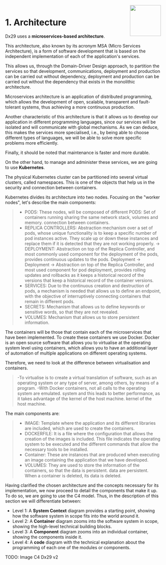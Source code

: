 <img align="right" width="100px" src="../_images/Foundation29.png">

# 1. Architecture

Dx29 uses a **microservices-based architecture**. 

This architecture, also known by its acronym MSA (Micro Services Architecture), is a form of software development that is based on the independent implementation of each of the application's services. 

This allows us, through the Domain-Driver Design approach, to partition the services so that development, communications, deployment and production can be carried out without dependency, deployment and production can be carried out without the dependency that exists in the monolithic architecture.

Microservices architecture is an application of distributed programming, which allows the development of open, scalable, transparent and fault-tolerant systems, thus achieving a more continuous production.

Another characteristic of this architecture is that it allows us to develop our application in different programming languages, since our services will be isolated and will communicate with global mechanisms. As we can deduce, this makes the services more specialised, i.e., by being able to choose different types of languages, we will be able to solve more specific problems more efficiently.

Finally, it should be noted that maintenance is faster and more durable.


On the other hand, to manage and administer these services, we are going to use **Kubernetes**. 

The physical Kubernetes cluster can be partitioned into several virtual clusters, called namespaces. This is one of the objects that help us in the security and connection between containers.

Kubernetes divides its architecture into two nodes. Focusing on the "worker nodes", let's describe the main components:

>- PODS: These nodes, will be composed of different PODS: Set of containers running sharing the same network stack, volumes and memory. connection between containers. 
>- REPLICA CONTROLLERS: Abstraction mechanism over a set of pods, whose unique functionality is to keep a specific number of pod instances active. They scale up or down these instances and replace them if it is detected that they are not working properly.
-> DEPLOYMENT: Abstraction on top of the Replica Controller, and most commonly used component for the deployment of the pods, provides continuous updates to the pods. Deployment -> Deployment -> Abstraction on top of the Replica Controller, and most used component for pod deployment, provides rolling updates and rollbacks as it keeps a historical record of the versions that keep a historical record of the container versions.
>- SERVICES: Due to the continuous creation and destruction of pods, a mechanism is needed that allows us to define an endpoint, with the objective of interruptively connecting containers that remain in different pods.
>- SECRETS: Mechanism that allows us to define keywords or sensitive words, so that they are not revealed. 
>- VOLUMES: Mechanism that allows us to store persistent information.


The containers will be those that contain each of the microservices that have been implemented. To create these containers we use Docker.
Docker is an open source software that allows you to virtualise at the operating system level using containers, which allows you to have an additional layer of automation of multiple applications on different operating systems.

Therefore, we need to look at the difference between virtualisation and containers. 
>-To virtualise is to create a virtual translation of software, such as an operating system or any type of server, among others, by means of a program. 
>-With Docker containers, not all calls to the operating system are emulated. system and this leads to better performance, as it takes advantage of the kernel of the host machine. kernel of the host machine.

The main components are:
>- IMAGE: Template where the application and its different libraries are included, which are used to create the containers.
>- DOCKERFILE: It is a file where the configuration that allows the creation of the images is included. This file indicates the operating system to be executed and the different commands that allow the necessary tools to be installed.
>- Container: These are instances that are produced when executing an image containing the application that we have developed.
>- VOLUMES: They are used to store the information of the containers, so that the data is persistent. data are persistent. When a container is deleted, its data is deleted.



Having clarified the chosen architecture and the concepts necessary for its implementation, we now proceed to detail the components that make it up. To do so, we are going to use the C4 model. Thus, in the description of this section we will differentiate between:

- Level 1: A **System Context** diagram provides a starting point, showing how the software system in scope fits into the world around it.
- Level 2: A **Container** diagram zooms into the software system in scope, showing the high-level technical building blocks.
- Level 3: A **Component** diagram zooms into an individual container, showing the components inside it.
- Level 4: A **code** diagram with the technical explanation about the programming of each one of the modules or components.

TODO: Image C4 Dx29 v2